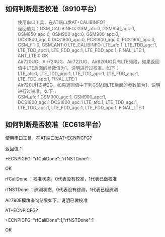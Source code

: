 ## 如何判断是否校准（8910平台）
>使用串口工具，在AT端口发AT+CALIBINFO?<br>
>返回值为：GSM_CALIBINFO: GSM_afc:0, GSM850_agc:0, GSM850_apc:0, GSM900_agc:0, GSM900_apc:0, DCS1800_agc:0,DCS1800_apc:0, PCS1900_agc:0, PCS1900_apc:0, GSM_FT:0, GSM_ANT:0
>LTE_CALIBINFO: LTE_afc:1, LTE_TDD_agc:1, LTE_TDD_apc:1, LTE_FDD_agc:1, LTE_FDD_apc:1, FINAL_LTE:1, ANT_LTE:0
>OK<br>
>Air720UG、Air724UG、Air722UG、Air820UG只有LTE频段，如果返回值中LTE后面的参数值为1，说明进行过校准。如下：<br>LTE_afc:1, LTE_TDD_agc:1, LTE_TDD_apc:1, LTE_FDD_agc:1, LTE_FDD_apc:1, FINAL_LTE:1<br>
>Air720UH支持2G，如果返回值中下列GSM跟LTE后面的参数值为1，说明进行过校准。如下：<br>GSM_afc:1,GSM900_agc:1, GSM900_apc:1, DCS1800_agc:1,DCS1800_apc:1
>LTE_afc:1, LTE_TDD_agc:1, LTE_TDD_apc:1, LTE_FDD_agc:1, LTE_FDD_apc:1, FINAL_LTE:1

##  如何判断是否校准（EC618平台）

使用串口工具，在AT端口发AT+ECNPICFG?

返回值：

+ECNPICFG: "rfCaliDone":<value>,”rfNSTDone”:<value>

OK

rfCaliDone ：校准状态，0代表没有校准，1代表已做校准

rfNSTDone ：综测状态，0代表没有综测，1代表已经综测

Air780E模块查询结果如下，说明已做校准

AT+ECNPICFG?

+ECNPICFG: "rfCaliDone":1,"rfNSTDone":1

OK
